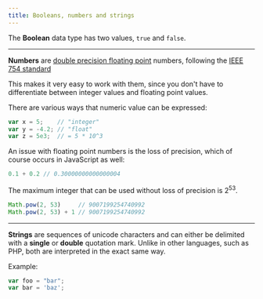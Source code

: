 ```yaml
---
title: Booleans, numbers and strings
---
```


The **Boolean** data type has two values, `true` and `false`.

---
**Numbers** are [double precision floating point][float] numbers, following the
[IEEE 754 standard][ieee754]

This makes it very easy to work with them, since you don't have to 
differentiate between integer values and floating point values.

There are various ways that numeric value can be expressed:

```javascript
var x = 5;    // "integer"
var y = -4.2; // "float"
var z = 5e3;  // = 5 * 10^3
```

An issue with floating point numbers is the loss of precision, which of course 
occurs in JavaScript as well:

```javascript
0.1 + 0.2 // 0.30000000000000004
```

The maximum integer that can be used without loss of precision is 
2<sup>53</sup>.

```javascript
Math.pow(2, 53)     // 9007199254740992
Math.pow(2, 53) + 1 // 9007199254740992
```

---

**Strings** are sequences of unicode characters and can either be delimited with
a **single** or **double** quotation mark. Unlike in other languages, such as PHP,
both are interpreted in the exact same way.

Example:

```javascript
var foo = "bar";
var bar = 'baz';
```

[float]: http://en.wikipedia.org/wiki/Double-precision_floating-point_format 
[ieee754]: http://en.wikipedia.org/wiki/IEEE_floating_point
